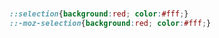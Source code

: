 <br>

```css
::selection{background:red; color:#fff;}
::-moz-selection{background:red; color:#fff;}
```
